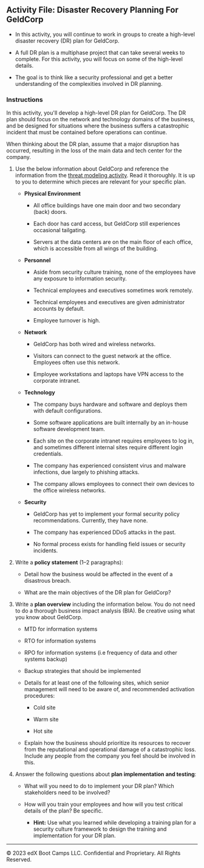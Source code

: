 ## Activity File: Disaster Recovery Planning For GeldCorp

* In this activity, you will continue to work in groups to create a high-level disaster recovery (DR) plan for GeldCorp.

* A full DR plan is a multiphase project that can take several weeks to complete. For this activity, you will focus on some of the high-level details.

* The goal is to think like a security professional and get a better understanding of the complexities involved in DR planning.

### Instructions

In this activity, you'll develop a high-level DR plan for GeldCorp. The DR plan should focus on the network and technology domains of the business, and be designed for situations where the business suffers a catastrophic incident that must be contained before operations can continue.  

When thinking about the DR plan, assume that a major disruption has occurred, resulting in the loss of the main data and tech center for the company. 

1. Use the below information about GeldCorp and reference the information from the [threat modeling activity](../../../2/Activities/03_Threat_Modeling/Solved). Read it thoroughly. It is up to you to determine which pieces are relevant for your specific plan. 

    - **Physical Environment**

      - All office buildings have one main door and two secondary (back) doors.

      - Each door has card access, but GeldCorp still experiences occasional tailgating.

      - Servers at the data centers are on the main floor of each office, which is accessible from all wings of the building.

    - **Personnel**

      - Aside from security culture training, none of the employees have any exposure to information security.

      - Technical employees and executives sometimes work remotely.

      - Technical employees and executives are given administrator accounts by default.

      - Employee turnover is high.

    - **Network**

      - GeldCorp has both wired and wireless networks.

      - Visitors can connect to the guest network at the office. Employees often use this network.

      - Employee workstations and laptops have VPN access to the corporate intranet.

    - **Technology**

      - The company buys hardware and software and deploys them with default configurations.

      - Some software applications are built internally by an in-house software development team.

      - Each site on the corporate intranet requires employees to log in, and sometimes different internal sites require different login credentials.

      - The company has experienced consistent virus and malware infections, due largely to phishing attacks.

      - The company allows employees to connect their own devices to the office wireless networks.

    - **Security**

      - GeldCorp has yet to implement your formal security policy recommendations. Currently, they have none.

      - The company has experienced DDoS attacks in the past.

      - No formal process exists for handling field issues or security incidents.

2. Write a **policy statement** (1–2 paragraphs):

    - Detail how the business would be affected in the event of a disastrous breach.

    - What are the main objectives of the DR plan for GeldCorp?

3. Write a **plan overview** including the information below. You do not need to do a thorough business impact analysis (BIA). Be creative using what you know about GeldCorp. 

    - MTD for information systems

    - RTO for information systems

    - RPO for information systems (i.e frequency of data and other systems backup)

    - Backup strategies that should be implemented

    - Details for at least one of the following sites, which senior management will need to be aware of, and recommended activation procedures: 

      - Cold site 

      - Warm site 

      - Hot site 

    - Explain how the business should prioritize its resources to recover from the reputational and operational damage of a catastrophic loss. Include any people from the company you feel should be involved in this.

4. Answer the following questions about **plan implementation and testing**:

    - What will you need to do to implement your DR plan? Which stakeholders need to be involved? 

    - How will you train your employees and how will you test critical details of the plan? Be specific.

       - **Hint:** Use what you learned while developing a training plan for a security culture framework to design the training and implementation for your DR plan.

---

© 2023 edX Boot Camps LLC. Confidential and Proprietary. All Rights Reserved.
